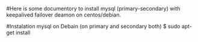 #Here is some documentory to install mysql (primary-secondary) with keepalived failover deamon on centos/debian.

#Instalation mysql on Debain (on primary and secondary both)
$ sudo apt-get install 

